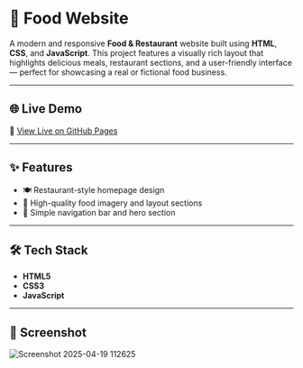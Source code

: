 # 🍔 Food Website

A modern and responsive **Food & Restaurant** website built using **HTML**, **CSS**, and **JavaScript**. 
This project features a visually rich layout that highlights delicious meals, restaurant sections, and a user-friendly interface — perfect for showcasing a real or fictional food business.

---

## 🌐 Live Demo

🔗 [View Live on GitHub Pages](https://thekenapatel.github.io/FoodWebsite/)  

---

## ✨ Features

- 🍽️ Restaurant-style homepage design
- 📸 High-quality food imagery and layout sections
- 🧭 Simple navigation bar and hero section

---

## 🛠️ Tech Stack

- **HTML5**
- **CSS3**
- **JavaScript**

---

## 📸 Screenshot

![Screenshot 2025-04-19 112625](https://github.com/user-attachments/assets/ab7f1b59-93a5-43f0-a1a1-b9597ea384b6)




